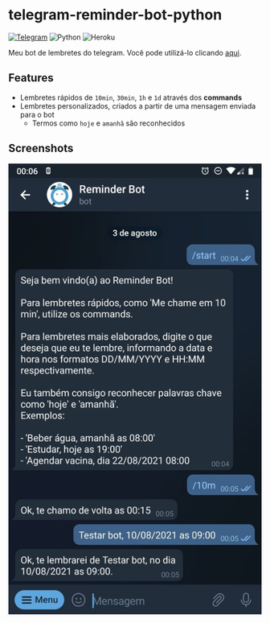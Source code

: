 # telegram-reminder-bot-python

[![Telegram](https://img.shields.io/badge/Telegram-2CA5E0?style=flat&logo=telegram&logoColor=white)](https://t.me/doc_reminder_bot)
![Python](https://img.shields.io/badge/python-%2314354C.svg?style=flat&logo=python&logoColor=white)
![Heroku](https://img.shields.io/badge/heroku-%23430098.svg?style=flat&logo=heroku&logoColor=white)

Meu bot de lembretes do telegram. Você pode utilizá-lo clicando [aqui](https://t.me/doc_reminder_bot).

## Features

- Lembretes rápidos de `10min`, `30min`, `1h` e `1d` através dos **commands**
- Lembretes personalizados, criados a partir de uma mensagem enviada para o bot
  - Termos como `hoje` e `amanhã` são reconhecidos

## Screenshots

![screenshot](images/screenshot.jpg)
